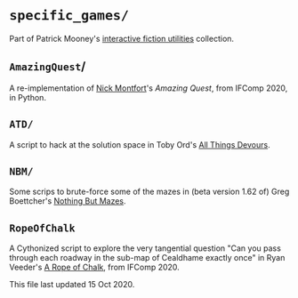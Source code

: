 # `specific_games/`
Part of <span class="vcard"><span class="fn">Patrick Mooney</span>'s <a class="url" rel="me author" href="https://github.com/patrick-brian-mooney/IF-utils">interactive fiction utilities</a> collection</span>.

## `AmazingQuest`/
A re-implementation of <span class="vcard"><a class="fn url" href="http://nickm.com">Nick Montfort</a>'s <a rel="http://www.amirrorclear.net/flowers/game/devours/"><cite style="font-style:italic;">Amazing Quest</cite></a></span>, from IFComp 2020, in Python.

## `ATD/`
A script to hack at the solution space in <span class="vcard"><span class="vcard">Toby Ord</span>'s <a rel="muse" class="url" href="http://www.amirrorclear.net/flowers/game/devours/">All Things Devours</a></span>.

## `NBM/`
Some scrips to brute-force some of the mazes in (beta version 1.62 of) <span class="vcard"><span class="fn">Greg Boettcher</span>'s <a class="url" rel="muse" href="https://gregboettcher.com/mazes/">Nothing But Mazes</a></span>.

## `RopeOfChalk`
A Cythonized script to explore the very tangential question "Can you pass through each roadway in the sub-map of Cealdhame exactly once" in Ryan Veeder's [A Rope of Chalk](https://ifdb.tads.org/viewgame?id=l4ziasab1x8t799c), from IFComp 2020.


<footer>This file last updated 15 Oct 2020.</footer>
